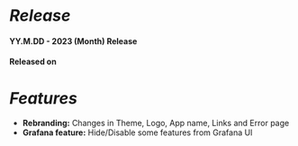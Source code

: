 # **_Release_**

#### YY.M.DD - 2023 (Month) Release

#### Released on

# **_Features_**

- **Rebranding:** Changes in Theme, Logo, App name, Links and Error page
- **Grafana feature:** Hide/Disable some features from Grafana UI
